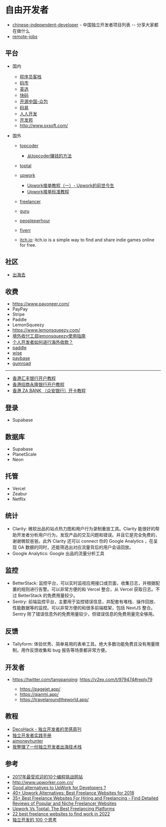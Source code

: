 # 自由开发者

- [chinese-independent-developer](https://github.com/1c7/chinese-independent-developer) - 中国独立开发者项目列表 -- 分享大家都在做什么
- [remote-jobs](https://github.com/remoteintech/remote-jobs)

## 平台

- 国内

    - [程序员客栈](https://www.proginn.com/)
    - [码市](https://mart.coding.net/developers)
    - [英选](https://www.yingxuan.io/)
    - [快码](https://www.kuai.ma/)
    - [开源中国-众包](https://zb.oschina.net/)
    - [码易](https://www.mayigeek.com/)
    - [人人开发](http://rrkf.com/)
    - [开发邦](http://www.kaifabang.com/)
    - http://www.sxsoft.com/

- 国外

    - [topcoder](https://www.topcoder.com/)

        - [从topcoder赚钱的方法](https://www.cnblogs.com/zhangchenliang/p/4040925.html)

    - [toptal](https://www.toptal.com/)
    - [upwork](https://www.upwork.com/)

        - [Upwork接单教程（一）- Upwork的前世今生](https://zhuanlan.zhihu.com/p/27914479)
        - [Upwork接单标准教程](https://www.kancloud.cn/upwork/newforupwork/331697)

    - [freelancer](https://www.freelancer.com)
    - [guru](https://www.guru.com/)
    - [peopleperhour](https://www.peopleperhour.com/?v=2)
    - [fiverr](https://www.fiverr.com/)
    - [itch.io](https://itch.io/): itch.io is a simple way to find and share indie games online for free.

## 社区

- [出海去](https://chuhaiqu.club/)

## 收费

- https://www.payoneer.com/
- PayPay
- Stripe
- Paddle
- LemonSqueezy
- https://www.lemonsqueezy.com/
- [境外收付工具lemonsqueezy使用指南](https://juejin.cn/post/7218916901593415736)
- [个人开发者如何进行海外收款？](https://v2ex.com/t/801035)
- [paddle](https://www.paddle.com/)
- [wise](https://wise.com/gb/pricing/)
- [paybase](https://paybase.cn/)
- [gumroad](https://gumroad.com/)

---

- [香港汇丰银行开户教程](https://blog.shuziyimin.org/1387)
- [香港招商永隆银行开户教程](https://blog.shuziyimin.org/626)
- [香港 ZA BANK （众安银行）开卡教程](https://blog.shuziyimin.org/1368)

## 登录

- Supabase

## 数据库

- Supabase
- PlanetScale
- Neon

## 托管

- Vercel
- Zeabur
- Netflix

## 统计

- Clarity: 微软出品的站点热力图和用户行为录制重放工具。Clarity 能很好的帮助开发者分析用户行为，发现产品的交互问题和错误。并且它是完全免费的，谢谢微软爸爸。此外 Clarity 还可以 connect 你的 Google Analytics ，在呈现 GA 数据的同时，还能筛选出对应流量背后的用户会话回放。
- Google Analytics: Google 出品的流量分析工具

## 监控

- BetterStack: 监控平台，可以实时监视应用接口或页面，收集日志，并根据配置的规则进行告警。可以非常方便的和 Vercel 整合，从 Vercel 获取日志。不过 BetterStack 的免费用量较少。
- Sentry: 前端监控平台，主要用于监控错误信息，并配套有堆栈、操作回放、性能数据等的监控。可以非常方便的和很多前端框架，包括 NextJS 整合。Sentry 除了错误信息外的免费用量较少，但错误信息的免费用量完全够用。

## 反馈

- Tallyform: 体验优秀、简单易用的表单工具。绝大多数功能免费且没有用量限制，用作反馈收集和 bug 报告等场景都非常方便。

## 开发者

- https://twitter.com/tangpanqing: https://v2ex.com/t/979474#reply79

    - https://pagejet.app/
    - https://qianmi.app/
    - https://travelaroundtheworld.app/

## 教程

- [DecoHack - 独立开发者的灵感周刊](https://www.decohack.com/)
- [独立开发者实践手册](https://wiki.decohack.com/)
- [aimoneyhunter](https://github.com/bleedline/aimoneyhunter)
- [我整理了一份独立开发者出海技术栈](https://zhuanlan.zhihu.com/p/683518142)

## 参考

- [2017年最受欢迎的10个编程挑战网站](http://geek.csdn.net/news/detail/236954)
- http://www.upworker.com.cn/
- [Good alternatives to UpWork for Developers ?](https://www.reddit.com/r/freelance/comments/5lmjws/good_alternatives_to_upwork_for_developers/?st=jcfrxnxp&sh=a005fc60)
- [40+ Upwork Alternatives: Best Freelance Websites for 2018](https://www.codementor.io/blog/40-upwork-alternatives-316o841kmx)
- [35+ Best Freelance Websites For Hiring and Freelancing - Find Detailed Reviews of Popular and Niche Freelancer Websites](https://www.konsus.com/blog/best-freelance-websites/)
- [Upwork Vs Toptal: The Best Freelancing Platforms](http://www.nextearning.com/2016/03/upwork-vs-toptal-best-freelancing-platforms.html)
- [22 best freelance websites to find work in 2022](https://webflow.com/blog/freelance-websites)
- [独立开发的 100 个思考](https://www.icebeer.top/)
